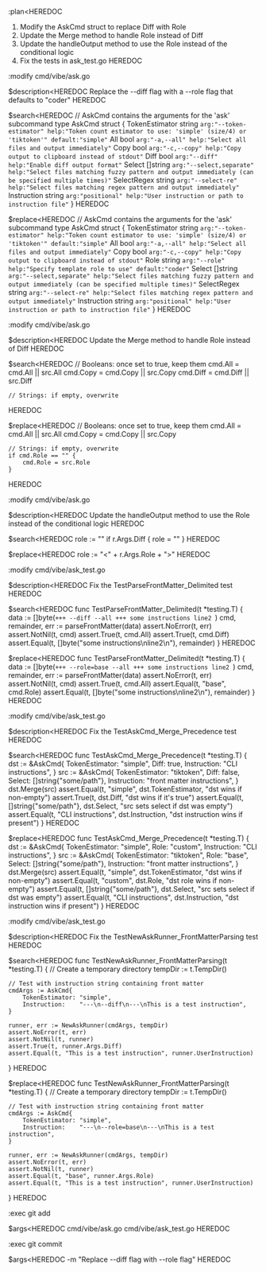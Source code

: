 :plan<HEREDOC
1. Modify the AskCmd struct to replace Diff with Role
2. Update the Merge method to handle Role instead of Diff
3. Update the handleOutput method to use the Role instead of the conditional logic
4. Fix the tests in ask_test.go
HEREDOC

:modify cmd/vibe/ask.go

$description<HEREDOC
Replace the --diff flag with a --role flag that defaults to "coder"
HEREDOC

$search<HEREDOC
// AskCmd contains the arguments for the 'ask' subcommand
type AskCmd struct {
	TokenEstimator string   `arg:"--token-estimator" help:"Token count estimator to use: 'simple' (size/4) or 'tiktoken'" default:"simple"`
	All            bool     `arg:"-a,--all" help:"Select all files and output immediately"`
	Copy           bool     `arg:"-c,--copy" help:"Copy output to clipboard instead of stdout"`
	Diff           bool     `arg:"--diff" help:"Enable diff output format"`
	Select         []string `arg:"--select,separate" help:"Select files matching fuzzy pattern and output immediately (can be specified multiple times)"`
	SelectRegex    string   `arg:"--select-re" help:"Select files matching regex pattern and output immediately"`
	Instruction    string   `arg:"positional" help:"User instruction or path to instruction file"`
}
HEREDOC

$replace<HEREDOC
// AskCmd contains the arguments for the 'ask' subcommand
type AskCmd struct {
	TokenEstimator string   `arg:"--token-estimator" help:"Token count estimator to use: 'simple' (size/4) or 'tiktoken'" default:"simple"`
	All            bool     `arg:"-a,--all" help:"Select all files and output immediately"`
	Copy           bool     `arg:"-c,--copy" help:"Copy output to clipboard instead of stdout"`
	Role           string   `arg:"--role" help:"Specify template role to use" default:"coder"`
	Select         []string `arg:"--select,separate" help:"Select files matching fuzzy pattern and output immediately (can be specified multiple times)"`
	SelectRegex    string   `arg:"--select-re" help:"Select files matching regex pattern and output immediately"`
	Instruction    string   `arg:"positional" help:"User instruction or path to instruction file"`
}
HEREDOC

:modify cmd/vibe/ask.go

$description<HEREDOC
Update the Merge method to handle Role instead of Diff
HEREDOC

$search<HEREDOC
	// Booleans: once set to true, keep them
	cmd.All = cmd.All || src.All
	cmd.Copy = cmd.Copy || src.Copy
	cmd.Diff = cmd.Diff || src.Diff

	// Strings: if empty, overwrite
HEREDOC

$replace<HEREDOC
	// Booleans: once set to true, keep them
	cmd.All = cmd.All || src.All
	cmd.Copy = cmd.Copy || src.Copy

	// Strings: if empty, overwrite
	if cmd.Role == "" {
		cmd.Role = src.Role
	}
HEREDOC

:modify cmd/vibe/ask.go

$description<HEREDOC
Update the handleOutput method to use the Role instead of the conditional logic
HEREDOC

$search<HEREDOC
	role := "<base>"
	if r.Args.Diff {
		role = "<coder>"
	}
HEREDOC

$replace<HEREDOC
	role := "<" + r.Args.Role + ">"
HEREDOC

:modify cmd/vibe/ask_test.go

$description<HEREDOC
Fix the TestParseFrontMatter_Delimited test
HEREDOC

$search<HEREDOC
func TestParseFrontMatter_Delimited(t *testing.T) {
	data := []byte(`+++
--diff
--all
+++
some instructions
line2
`)
	cmd, remainder, err := parseFrontMatter(data)
	assert.NoError(t, err)
	assert.NotNil(t, cmd)
	assert.True(t, cmd.All)
	assert.True(t, cmd.Diff)
	assert.Equal(t, []byte("some instructions\nline2\n"), remainder)
}
HEREDOC

$replace<HEREDOC
func TestParseFrontMatter_Delimited(t *testing.T) {
	data := []byte(`+++
--role=base
--all
+++
some instructions
line2
`)
	cmd, remainder, err := parseFrontMatter(data)
	assert.NoError(t, err)
	assert.NotNil(t, cmd)
	assert.True(t, cmd.All)
	assert.Equal(t, "base", cmd.Role)
	assert.Equal(t, []byte("some instructions\nline2\n"), remainder)
}
HEREDOC

:modify cmd/vibe/ask_test.go

$description<HEREDOC
Fix the TestAskCmd_Merge_Precedence test
HEREDOC

$search<HEREDOC
func TestAskCmd_Merge_Precedence(t *testing.T) {
	dst := &AskCmd{
		TokenEstimator: "simple",
		Diff:           true,
		Instruction:    "CLI instructions",
	}
	src := &AskCmd{
		TokenEstimator: "tiktoken",
		Diff:           false,
		Select:         []string{"some/path"},
		Instruction:    "front matter instructions",
	}
	dst.Merge(src)
	assert.Equal(t, "simple", dst.TokenEstimator, "dst wins if non-empty")
	assert.True(t, dst.Diff, "dst wins if it's true")
	assert.Equal(t, []string{"some/path"}, dst.Select, "src sets select if dst was empty")
	assert.Equal(t, "CLI instructions", dst.Instruction, "dst instruction wins if present")
}
HEREDOC

$replace<HEREDOC
func TestAskCmd_Merge_Precedence(t *testing.T) {
	dst := &AskCmd{
		TokenEstimator: "simple",
		Role:           "custom",
		Instruction:    "CLI instructions",
	}
	src := &AskCmd{
		TokenEstimator: "tiktoken",
		Role:           "base",
		Select:         []string{"some/path"},
		Instruction:    "front matter instructions",
	}
	dst.Merge(src)
	assert.Equal(t, "simple", dst.TokenEstimator, "dst wins if non-empty")
	assert.Equal(t, "custom", dst.Role, "dst role wins if non-empty")
	assert.Equal(t, []string{"some/path"}, dst.Select, "src sets select if dst was empty")
	assert.Equal(t, "CLI instructions", dst.Instruction, "dst instruction wins if present")
}
HEREDOC

:modify cmd/vibe/ask_test.go

$description<HEREDOC
Fix the TestNewAskRunner_FrontMatterParsing test
HEREDOC

$search<HEREDOC
func TestNewAskRunner_FrontMatterParsing(t *testing.T) {
	// Create a temporary directory
	tempDir := t.TempDir()

	// Test with instruction string containing front matter
	cmdArgs := AskCmd{
		TokenEstimator: "simple",
		Instruction:    "---\n--diff\n---\nThis is a test instruction",
	}

	runner, err := NewAskRunner(cmdArgs, tempDir)
	assert.NoError(t, err)
	assert.NotNil(t, runner)
	assert.True(t, runner.Args.Diff)
	assert.Equal(t, "This is a test instruction", runner.UserInstruction)
}
HEREDOC

$replace<HEREDOC
func TestNewAskRunner_FrontMatterParsing(t *testing.T) {
	// Create a temporary directory
	tempDir := t.TempDir()

	// Test with instruction string containing front matter
	cmdArgs := AskCmd{
		TokenEstimator: "simple",
		Instruction:    "---\n--role=base\n---\nThis is a test instruction",
	}

	runner, err := NewAskRunner(cmdArgs, tempDir)
	assert.NoError(t, err)
	assert.NotNil(t, runner)
	assert.Equal(t, "base", runner.Args.Role)
	assert.Equal(t, "This is a test instruction", runner.UserInstruction)
}
HEREDOC

:exec git add

$args<HEREDOC
cmd/vibe/ask.go cmd/vibe/ask_test.go
HEREDOC

:exec git commit

$args<HEREDOC
-m "Replace --diff flag with --role flag"
HEREDOC
